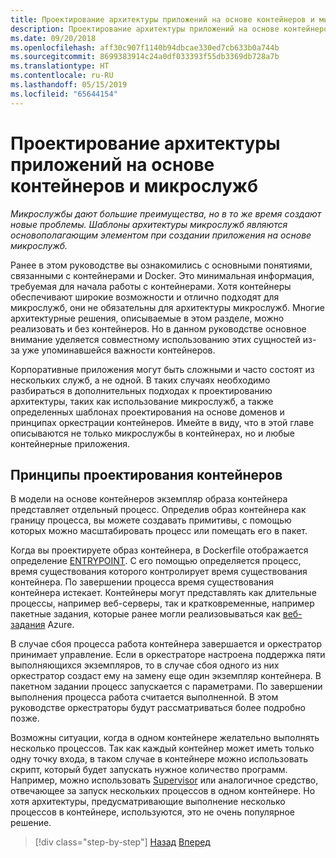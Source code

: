 ```yaml
---
title: Проектирование архитектуры приложений на основе контейнеров и микрослужб
description: Проектирование архитектуры приложений на основе контейнеров и микрослужб — это непростая задача, которая требует осмысления. В этом разделе описаны основные понятия.
ms.date: 09/20/2018
ms.openlocfilehash: aff30c907f1140b94dbcae330ed7cb633b0a744b
ms.sourcegitcommit: 8699383914c24a0df033393f55db3369db728a7b
ms.translationtype: HT
ms.contentlocale: ru-RU
ms.lasthandoff: 05/15/2019
ms.locfileid: "65644154"
---
```

# <a name="architecting-container-and-microservice-based-applications"></a>Проектирование архитектуры приложений на основе контейнеров и микрослужб

*Микрослужбы дают большие преимущества, но в то же время создают новые проблемы. Шаблоны архитектуры микрослужб являются основополагающим элементом при создании приложения на основе микрослужб.*

Ранее в этом руководстве вы ознакомились с основными понятиями, связанными с контейнерами и Docker. Это минимальная информация, требуемая для начала работы с контейнерами. Хотя контейнеры обеспечивают широкие возможности и отлично подходят для микрослужб, они не обязательны для архитектуры микрослужб. Многие архитектурные решения, описываемые в этом разделе, можно реализовать и без контейнеров. Но в данном руководстве основное внимание уделяется совместному использованию этих сущностей из-за уже упоминавшейся важности контейнеров.

Корпоративные приложения могут быть сложными и часто состоят из нескольких служб, а не одной. В таких случаях необходимо разбираться в дополнительных подходах к проектированию архитектуры, таких как использование микрослужб, а также определенных шаблонах проектирования на основе доменов и принципах оркестрации контейнеров. Имейте в виду, что в этой главе описываются не только микрослужбы в контейнерах, но и любые контейнерные приложения.

## <a name="container-design-principles"></a>Принципы проектирования контейнеров

В модели на основе контейнеров экземпляр образа контейнера представляет отдельный процесс. Определив образ контейнера как границу процесса, вы можете создавать примитивы, с помощью которых можно масштабировать процесс или помещать его в пакет.

Когда вы проектируете образ контейнера, в Dockerfile отображается определение [ENTRYPOINT](https://docs.docker.com/engine/reference/builder/#entrypoint). С его помощью определяется процесс, время существования которого контролирует время существования контейнера. По завершении процесса время существования контейнера истекает. Контейнеры могут представлять как длительные процессы, например веб-серверы, так и кратковременные, например пакетные задания, которые ранее могли реализовываться как [веб-задания](https://github.com/Azure/azure-webjobs-sdk/wiki) Azure.

В случае сбоя процесса работа контейнера завершается и оркестратор принимает управление. Если в оркестраторе настроена поддержка пяти выполняющихся экземпляров, то в случае сбоя одного из них оркестратор создаст ему на замену еще один экземпляр контейнера. В пакетном задании процесс запускается с параметрами. По завершении выполнения процесса работа считается выполненной. В этом руководстве оркестраторы будут рассматриваться более подробно позже.

Возможны ситуации, когда в одном контейнере желательно выполнять несколько процессов. Так как каждый контейнер может иметь только одну точку входа, в таком случае в контейнере можно использовать скрипт, который будет запускать нужное количество программ. Например, можно использовать [Supervisor](http://supervisord.org/) или аналогичное средство, отвечающее за запуск нескольких процессов в одном контейнере. Но хотя архитектуры, предусматривающие выполнение несколько процессов в контейнере, используются, это не очень популярное решение.

>[!div class="step-by-step"]
>[Назад](../net-core-net-framework-containers/official-net-docker-images.md)
>[Вперед](containerize-monolithic-applications.md)
